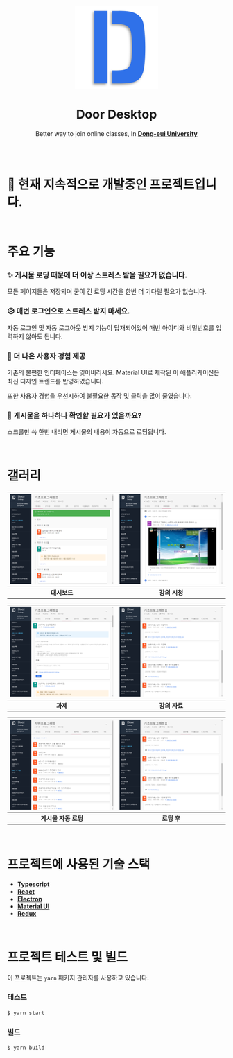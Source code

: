 <p align="center"><img src="public/logo192.png"></p>
<h1 align="center">Door Desktop</h1>
<p align="center">
Better way to join online classes, In <strong><a href="http://door.deu.ac.kr">Dong-eui University</a></strong>
</p>

<br><br>

# 📢 현재 지속적으로 개발중인 프로젝트입니다.

<br>

# 주요 기능

### ✨ 게시물 로딩 때문에 더 이상 스트레스 받을 필요가 없습니다.
모든 페이지들은 저장되며 굳이 긴 로딩 시간을 한번 더 기다릴 필요가 없습니다.

### 😥 매번 로그인으로 스트레스 받지 마세요.
자동 로그인 및 자동 로그아웃 방지 기능이 탑재되어있어 매번 아이디와 비밀번호를 입력하지 않아도 됩니다.

### 📲 더 나은 사용자 경험 제공
기존의 불편한 인터페이스는 잊어버리세요. Material UI로 제작된 이 애플리케이션은 최신 디자인 트렌드를 반영하였습니다.

또한 사용자 경험을 우선시하여 불필요한 동작 및 클릭을 많이 줄였습니다.

### 🧲 게시물을 하나하나 확인할 필요가 있을까요?
스크롤만 쓱 한번 내리면 게시물의 내용이 자동으로 로딩됩니다.

<br>

# 갤러리

|![](screenshots/dashboard.png)|![](screenshots/lectures.png)|
|:-:|:-:|
|**대시보드**|**강의 시청**|

|![](screenshots/assignments.png)|![](screenshots/references.png)|
|:-:|:-:|
|**과제**|**강의 자료**|

|![](screenshots/references_loading.png)|![](screenshots/references.png)|
|:-:|:-:|
|**게시물 자동 로딩**|**로딩 후**|

<br>

# 프로젝트에 사용된 기술 스택

* **[Typescript](https://www.typescriptlang.org/)**
* **[React](https://reactjs.org/)**
* **[Electron](https://www.electronjs.org/)**
* **[Material UI](https://material-ui.com/)**
* **[Redux](https://redux.js.org/)**

<br>

# 프로젝트 테스트 및 빌드
이 프로젝트는 `yarn` 패키지 관리자를 사용하고 있습니다.

### 테스트
```bash
$ yarn start
```

### 빌드
```bash
$ yarn build
```
